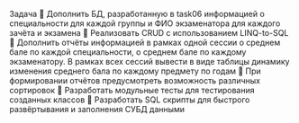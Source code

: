 Задача
 Дополнить БД, разработанную в task06 информацией о специальности для
каждой группы и ФИО экзаменатора для каждого зачёта и экзамена
 Реализовать CRUD с использованием LINQ-to-SQL
 Дополнить отчёты информацией в рамках одной сессии о среднем бале по
каждой специальности, о среднем бале по каждому экзаменатору. В рамках
всех сессий вывести в виде таблицы динамику изменения среднего бала по
каждому предмету по годам
 При формировании отчётов предусмотреть возможность различных
сортировок
 Разработать модульные тесты для тестирования созданных классов
 Разработать SQL скрипты для быстрого развёртывания и заполнения СУБД
данными
